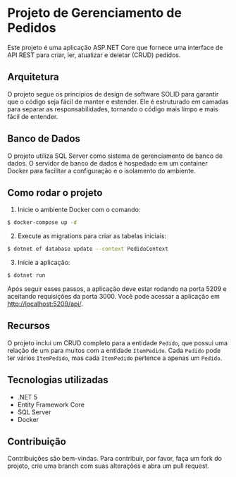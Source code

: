 # Projeto de Gerenciamento de Pedidos

Este projeto é uma aplicação ASP.NET Core que fornece uma interface de API REST para criar, ler, atualizar e deletar (CRUD) pedidos.

## Arquitetura

O projeto segue os princípios de design de software SOLID para garantir que o código seja fácil de manter e estender. Ele é estruturado em camadas para separar as responsabilidades, tornando o código mais limpo e mais fácil de entender.

## Banco de Dados

O projeto utiliza SQL Server como sistema de gerenciamento de banco de dados. O servidor de banco de dados é hospedado em um container Docker para facilitar a configuração e o isolamento do ambiente.

## Como rodar o projeto

1. Inicie o ambiente Docker com o comando:

```bash
$ docker-compose up -d
```

2. Execute as migrations para criar as tabelas iniciais:

```bash
$ dotnet ef database update --context PedidoContext
```

3. Inicie a aplicação:

```bash
$ dotnet run
```

Após seguir esses passos, a aplicação deve estar rodando na porta 5209 e aceitando requisições da porta 3000. Você pode acessar a aplicação em [http://localhost:5209/api/](http://localhost:5209/api/).

## Recursos

O projeto inclui um CRUD completo para a entidade `Pedido`, que possui uma relação de um para muitos com a entidade `ItemPedido`. Cada `Pedido` pode ter vários `ItemPedido`, mas cada `ItemPedido` pertence a apenas um `Pedido`.

## Tecnologias utilizadas

- .NET 5
- Entity Framework Core
- SQL Server
- Docker

## Contribuição

Contribuições são bem-vindas. Para contribuir, por favor, faça um fork do projeto, crie uma branch com suas alterações e abra um pull request.